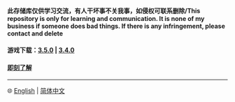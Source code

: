 #### 此存储库仅供学习交流，有人干坏事不关我事，如侵权可联系删除/This repository is only for learning and communication. It is none of my business if someone does bad things. If there is any infringement, please contact and delete

#### 游戏下载：[3.5.0](https://anonfiles.com/5884Oac2z8/yuanshen_gc_3_5_0_ipa) | [3.4.0](https://anonfiles.com/Maw1y7Yey6/GenshinImpactGC3.4.0_ipa)

#### [即刻了解](https://github.com/xlpmyxhdr/Launcher-iOS/wiki/中文教程)

---
🌐 [English](./README_EN.md) | [简体中文](./README.md)
